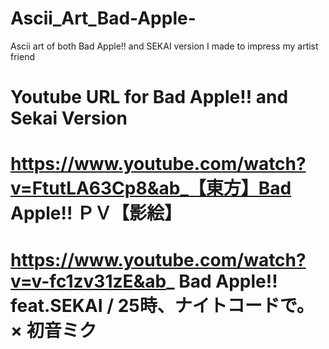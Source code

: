 # Ascii_Art_Bad-Apple-
Ascii art of both Bad Apple!! and SEKAI version I made to impress my artist friend

# Youtube URL for Bad Apple!! and Sekai Version
# https://www.youtube.com/watch?v=FtutLA63Cp8&ab_【東方】Bad Apple!! ＰＶ【影絵】
# https://www.youtube.com/watch?v=v-fc1zv31zE&ab_ Bad Apple!! feat.SEKAI / 25時、ナイトコードで。 × 初音ミク

